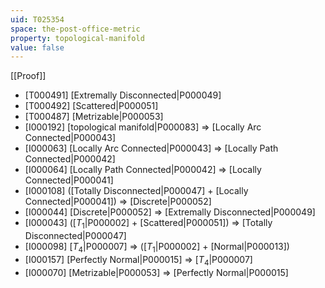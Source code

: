 ```yaml
---
uid: T025354
space: the-post-office-metric
property: topological-manifold
value: false
---
```

[[Proof]]

* [T000491] [Extremally Disconnected|P000049]
* [T000492] [Scattered|P000051]
* [T000487] [Metrizable|P000053]
* [I000192] [topological manifold|P000083] => [Locally Arc Connected|P000043]
* [I000063] [Locally Arc Connected|P000043] => [Locally Path Connected|P000042]
* [I000064] [Locally Path Connected|P000042] => [Locally Connected|P000041]
* [I000108] ([Totally Disconnected|P000047] + [Locally Connected|P000041]) => [Discrete|P000052]
* [I000044] [Discrete|P000052] => [Extremally Disconnected|P000049]
* [I000043] ([$T_1$|P000002] + [Scattered|P000051]) => [Totally Disconnected|P000047]
* [I000098] [$T_4$|P000007] => ([$T_1$|P000002] + [Normal|P000013])
* [I000157] [Perfectly Normal|P000015] => [$T_4$|P000007]
* [I000070] [Metrizable|P000053] => [Perfectly Normal|P000015]

